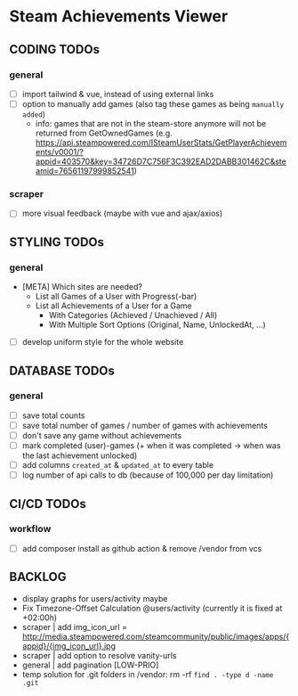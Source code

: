 # Steam Achievements Viewer

## CODING TODOs

### general
- [ ] import tailwind & vue, instead of using external links
- [ ] option to manually add games (also tag these games as being `manually added`)
  - info: games that are not in the steam-store anymore will not be returned from GetOwnedGames (e.g. https://api.steampowered.com/ISteamUserStats/GetPlayerAchievements/v0001/?appid=403570&key=34726D7C756F3C392EAD2DABB301462C&steamid=76561197999852541)

### scraper
- [ ] more visual feedback (maybe with vue and ajax/axios)


## STYLING TODOs

### general
- [META] Which sites are needed?
  - List all Games of a User with Progress(-bar)
  - List all Achievements of a User for a Game
    - With Categories (Achieved / Unachieved / All)
    - With Multiple Sort Options (Original, Name, UnlockedAt, ...)
- [ ] develop uniform style for the whole website


## DATABASE TODOs

### general
- [ ] save total counts
- [ ] save total number of games / number of games with achievements
- [ ] don't save any game without achievements
- [ ] mark completed (user)-games (+ when it was completed -> when was the last achievement unlocked)
- [ ] add columns `created_at` & `updated_at` to every table
- [ ] log number of api calls to db (because of 100,000 per day limitation)

## CI/CD TODOs

### workflow
- [ ] add composer install as github action & remove /vendor from vcs

## BACKLOG
- display graphs for users/activity maybe
- Fix Timezone-Offset Calculation @users/activity (currently it is fixed at +02:00h)
- scraper | add img_icon_url = http://media.steampowered.com/steamcommunity/public/images/apps/{appid}/{img_icon_url}.jpg
- scraper | add option to resolve vanity-urls
- general | add pagination [LOW-PRIO]
- temp solution for .git folders in /vendor: rm -rf `find . -type d -name .git`